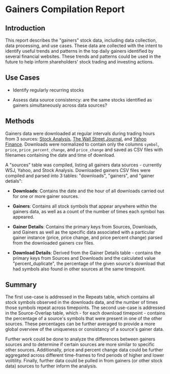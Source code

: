 # Gainers Compilation Report
## Introduction
This report describes the "gainers" stock data, including data collection, data processing, and use cases. These data are collected with the intent to identify useful trends and patterns in the top daily gainers identified by several financial websites. These trends and patterns could be used in the future to help inform shareholders' stock trading and investing actions.

## Use Cases
* Identify regularly recurring stocks

* Assess data source consistency: are the same stocks identified as gainers simultaneously across data sources?

## Methods
Gainers data were downloaded at regular intervals during trading hours from 3 sources: [Stock Analysis](https://stockanalysis.com/markets/gainers/), [The Wall Street Journal](https://www.wsj.com/market-data/stocks/us/movers), and [Yahoo Finance](https://finance.yahoo.com/markets/stocks/gainers/?start=0&count=200). Downloads were normalized to contain only the columns `symbol`, `price`, `price_percent_change`, and `price_change` and saved as CSV files with filenames containing the date and time of download.  

A "sources" table was compiled, listing all gainers data sources - currently WSJ, Yahoo, and Stock Analysis. Downloaded gainers CSV files were compiled and parsed into 3 tables: "downloads", "gainers", and "gainer detials": 

* **Downloads**: Contains the date and the hour of all downloads carried out for one or more gainer sources.

* **Gainers**: Contains all stock symbols that appear anywhere within the gainers data, as well as a count of the number of times each symbol has appeared.

* **Gainer Details**: Contains the primary keys from Sources, Downloads, and Gainers as well as the specific data associated with a particular gainer instance (price, price change, and price percent change) parsed from the downloaded gainers csv files.

* **Download Details**: Derived from the Gainer Details table - contains the primary keys from Sources and Downloads and the calculated value "percent_duplicate", the percentage of the given source's download that had symbols also found in other sources at the same timepoint. 

## Summary
The first use-case is addressed in the Repeats table, which contains all stock symbols observed in the downloads data, and the number of times those symbols repeat across timepoints. The second use-case is addressed in the Source-Overlap table, which - for each download timepoint - contains the percentage of a source's symbols that were present in one of the other sources. These percentages can be further averaged to provide a more global overview of the uniqueness or consistancy of a source's gainer data.

Further work could be done to analyze the differences between gainers sources and to determine if certain sources are more similar to specific other sources. Additionally, price and percent change data could be further aggregated across different time-frames to find periods of higher and lower volitility. Finally, further data could be pulled in from gainers (or other stock data) sources to further inform the analysis.
